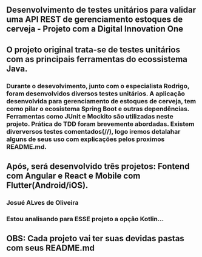 ## Desenvolvimento de testes unitários para validar uma API REST de gerenciamento estoques de cerveja - Projeto com a Digital Innovation One

## O projeto original trata-se de testes unitários com as principais ferramentas do ecossistema Java.

### Durante o desevolvimento, junto com o especialista Rodrigo, foram desenvolvidos diversos testes unitários. A aplicação desenvolvida para gerenciamento de estoques de cerveja, tem como pilar o ecosistema Spring Boot e outras dependências. Ferramentas como JUnit e Mockito são utilizadas neste projeto. Prática do TDD foram brevemente abordadas. Existem diverversos testes comentados(//), logo iremos detalahar alguns de seus uso com explicações pelos proximos README.md.

## Após, será desenvolvido três projetos: Fontend com Angular e React e Mobile com Flutter(Android/iOS).
### Josué ALves de Oliveira

### Estou analisando para ESSE projeto a opção Kotlin...

## OBS: Cada projeto vai ter suas devidas pastas com seus README.md